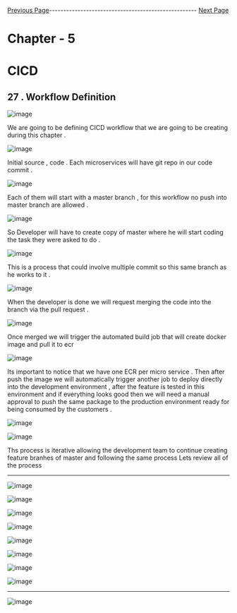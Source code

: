 


[Previous Page](https://github.com/EtricKombat/Course_Practical_Guide_EKS/blob/master/_docs/ch5/cicd.md)---------------------------------------------------- [Next Page](https://github.com/EtricKombat/Course_Practical_Guide_EKS/blob/master/_docs/ch5/source_code_%26_build_part_1.md)



# Chapter - 5
# CICD

## 27 . Workflow Definition


![image](https://user-images.githubusercontent.com/33585301/119655381-26551e00-be47-11eb-93dc-786ef5d3ab0b.png)


We are going to be defining CICD workflow that we are going to be creating during this chapter .


![image](https://user-images.githubusercontent.com/33585301/119655454-3a991b00-be47-11eb-82b8-63d8aa68e8ec.png)


Initial source , code . Each microservices will have git repo in our code commit .


![image](https://user-images.githubusercontent.com/33585301/119655476-41279280-be47-11eb-90a5-be768e689c2f.png)

Each of them will start with a master branch , for this workflow no push into master branch are allowed . 



![image](https://user-images.githubusercontent.com/33585301/119655663-78963f00-be47-11eb-8e3c-07cb5a869b37.png)


So Developer will have to create copy of master where he will start coding the task they were asked to do . 

![image](https://user-images.githubusercontent.com/33585301/119655679-7d5af300-be47-11eb-8695-07998a6f78a2.png)



This is a process that could involve multiple commit so this same branch as he works to it . 

![image](https://user-images.githubusercontent.com/33585301/119655725-877cf180-be47-11eb-9d92-08667ed89833.png)


When the developer is done we will request merging the code into the branch via the pull request .

![image](https://user-images.githubusercontent.com/33585301/119655757-8e0b6900-be47-11eb-8186-bd0183b1194b.png)

 Once merged we will trigger the automated build job that will create docker image and pull it to ecr 

![image](https://user-images.githubusercontent.com/33585301/119655894-b3987280-be47-11eb-93da-1cb76438f10f.png)

Its important to notice that we have one ECR per micro service . Then after push the image we will automatically trigger another job to deploy directly into the development environment , after the feature is tested in this environment and if everything looks good then we will need a manual approval to push the same package to the production environment ready for being consumed by the customers . 

![image](https://user-images.githubusercontent.com/33585301/119655934-bf843480-be47-11eb-8c4e-b42110174806.png)




![image](https://user-images.githubusercontent.com/33585301/119656001-d034aa80-be47-11eb-834f-bd2fa8879d8d.png)

Ths process is iterative allowing the development team to continue creating feature branhes of master and following the same process 
Lets review all of the process 

________________________________

![image](https://user-images.githubusercontent.com/33585301/119656308-2ace0680-be48-11eb-9ece-3f7c4e89af39.png)



![image](https://user-images.githubusercontent.com/33585301/119656049-de82c680-be47-11eb-8006-a0bf90e84eda.png)



![image](https://user-images.githubusercontent.com/33585301/119656066-e3e01100-be47-11eb-8303-d3634cab16e6.png)



![image](https://user-images.githubusercontent.com/33585301/119656080-e8a4c500-be47-11eb-98bf-688a5ec5b628.png)


![image](https://user-images.githubusercontent.com/33585301/119656108-efcbd300-be47-11eb-9f77-1566a234ce92.png)

![image](https://user-images.githubusercontent.com/33585301/119656413-4afdc580-be48-11eb-9594-e8c3ecc36638.png)



![image](https://user-images.githubusercontent.com/33585301/119656126-f65a4a80-be47-11eb-8065-8e6faf4dab36.png)


![image](https://user-images.githubusercontent.com/33585301/119656145-fd815880-be47-11eb-9a6a-405141ce713e.png)




_________________________




![image](https://user-images.githubusercontent.com/33585301/119656589-7d0f2780-be48-11eb-8585-b732fa51f951.png)


